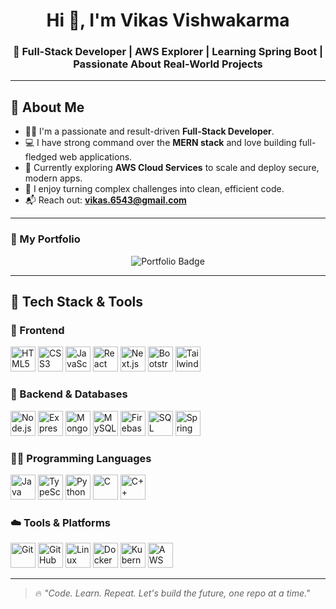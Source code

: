 <h1 align="center">Hi 👋, I'm Vikas Vishwakarma</h1>
<h3 align="center">🚀 Full-Stack Developer | AWS Explorer | Learning Spring Boot | Passionate About Real-World Projects</h3>

---

## 🌟 About Me

- 👨‍💻 I'm a passionate and result-driven **Full-Stack Developer**.
- 💻 I have strong command over the **MERN stack** and love building full-fledged web applications.
- 🌱 Currently exploring **AWS Cloud Services** to scale and deploy secure, modern apps.
- 🚀 I enjoy turning complex challenges into clean, efficient code.
- 📬 Reach out: **vikas.6543@gmail.com**

---

### 🔗 My Portfolio

<p align="center">
  <a href="https://vikas-vishwakarma.vercel.app/" target="_blank" style="text-decoration: none;">
    <img src="https://img.shields.io/badge/Visit%20My%20Portfolio-000000?style=for-the-badge&logo=firefox&logoColor=white" alt="Portfolio Badge"/>
  </a>
</p>

---

## 🚀 Tech Stack & Tools

### 🧩 Frontend
<p>
  <img src="https://cdn.jsdelivr.net/gh/devicons/devicon/icons/html5/html5-original.svg" height="40" title="HTML5"/>
  <img src="https://cdn.jsdelivr.net/gh/devicons/devicon/icons/css3/css3-original.svg" height="40" title="CSS3"/>
  <img src="https://cdn.jsdelivr.net/gh/devicons/devicon/icons/javascript/javascript-original.svg" height="40" title="JavaScript"/>
  <img src="https://cdn.jsdelivr.net/gh/devicons/devicon/icons/react/react-original.svg" height="40" title="React"/>
  <img src="https://cdn.jsdelivr.net/gh/devicons/devicon/icons/nextjs/nextjs-original.svg" height="40" title="Next.js"/>
  <img src="https://cdn.jsdelivr.net/gh/devicons/devicon/icons/bootstrap/bootstrap-original.svg" height="40" title="Bootstrap"/>
  <img src="https://www.vectorlogo.zone/logos/tailwindcss/tailwindcss-icon.svg" height="40" title="TailwindCSS"/>
</p>

### 🔧 Backend & Databases
<p>
  <img src="https://cdn.jsdelivr.net/gh/devicons/devicon/icons/nodejs/nodejs-original.svg" height="40" title="Node.js"/>
  <img src="https://cdn.jsdelivr.net/gh/devicons/devicon/icons/express/express-original.svg" height="40" title="Express"/>
  <img src="https://cdn.jsdelivr.net/gh/devicons/devicon/icons/mongodb/mongodb-original-wordmark.svg" height="40" title="MongoDB"/>
  <img src="https://cdn.jsdelivr.net/gh/devicons/devicon/icons/mysql/mysql-original-wordmark.svg" height="40" title="MySQL"/>
  <img src="https://cdn.jsdelivr.net/gh/devicons/devicon/icons/firebase/firebase-plain.svg" height="40" title="Firebase"/>
  <img src="https://www.svgrepo.com/show/303229/microsoft-sql-server-logo.svg" height="40" title="SQL Server"/>
  <img src="https://www.vectorlogo.zone/logos/springio/springio-icon.svg" height="40" title="Spring Boot"/>
</p>

### 👨‍💻 Programming Languages
<p>
  <img src="https://cdn.jsdelivr.net/gh/devicons/devicon/icons/java/java-original.svg" height="40" title="Java"/>
  <img src="https://cdn.jsdelivr.net/gh/devicons/devicon/icons/typescript/typescript-original.svg" height="40" title="TypeScript"/>
  <img src="https://cdn.jsdelivr.net/gh/devicons/devicon/icons/python/python-original.svg" height="40" title="Python"/>
  <img src="https://cdn.jsdelivr.net/gh/devicons/devicon/icons/c/c-original.svg" height="40" title="C"/>
  <img src="https://cdn.jsdelivr.net/gh/devicons/devicon/icons/cplusplus/cplusplus-original.svg" height="40" title="C++"/>
</p>

### ☁️ Tools & Platforms
<p>
  <img src="https://cdn.jsdelivr.net/gh/devicons/devicon/icons/git/git-original.svg" height="40" title="Git"/>
  <img src="https://cdn.jsdelivr.net/gh/devicons/devicon/icons/github/github-original.svg" height="40" title="GitHub"/>
  <img src="https://cdn.jsdelivr.net/gh/devicons/devicon/icons/linux/linux-original.svg" height="40" title="Linux"/>
  <img src="https://cdn.jsdelivr.net/gh/devicons/devicon/icons/docker/docker-original.svg" height="40" title="Docker"/>
  <img src="https://cdn.jsdelivr.net/gh/devicons/devicon/icons/kubernetes/kubernetes-plain.svg" height="40" title="Kubernetes"/>
  <img src="https://cdn.jsdelivr.net/gh/devicons/devicon/icons/amazonwebservices/amazonwebservices-original-wordmark.svg" height="40" title="AWS"/>
</p>

---

> 🔥 *"Code. Learn. Repeat. Let's build the future, one repo at a time."*
